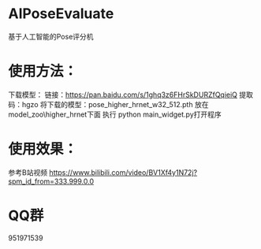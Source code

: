 # AIPoseEvaluate
 基于人工智能的Pose评分机

# 使用方法：
下载模型： 
链接：https://pan.baidu.com/s/1ghq3z6FHrSkDURZfQqieiQ 
提取码：hgzo 
将下载的模型：pose_higher_hrnet_w32_512.pth 放在model_zoo\higher_hrnet下面
执行 python main_widget.py打开程序

# 使用效果：
参考B站视频
https://www.bilibili.com/video/BV1Xf4y1N72j?spm_id_from=333.999.0.0

# QQ群
951971539
